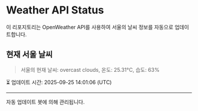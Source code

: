 
# Weather API Status

이 리포지토리는 OpenWeather API를 사용하여 서울의 날씨 정보를 자동으로 업데이트합니다.

## 현재 서울 날씨
> 서울의 현재 날씨: overcast clouds, 온도: 25.31°C, 습도: 63%

⏳ 업데이트 시간: 2025-09-25 14:01:06 (UTC)

---
자동 업데이트 봇에 의해 관리됩니다.
